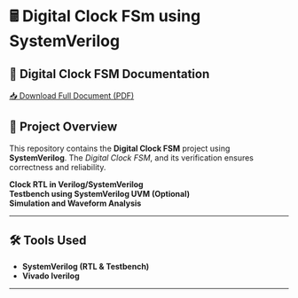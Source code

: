 # 🖩 Digital Clock FSm using SystemVerilog  

## 📄 Digital Clock FSM Documentation  
[📥 Download Full Document (PDF)](Digital%20Clock%20FSM57.pdf)  

## 📌 Project Overview  
This repository contains the **Digital Clock FSM** project using **SystemVerilog**. The *Digital Clock FSM*, and its verification ensures correctness and reliability.  

 **Clock RTL in Verilog/SystemVerilog**  
 **Testbench using SystemVerilog UVM (Optional)**  
 **Simulation and Waveform Analysis**  

---

## 🛠 Tools Used  
- **SystemVerilog (RTL & Testbench)**  
- **Vivado Iverilog**  

---
